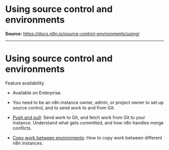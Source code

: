 # Using source control and environments

**Source:** https://docs.n8n.io/source-control-environments/using/

---

# Using source control and environments

Feature availability

- Available on Enterprise.
- You need to be an n8n instance owner, admin, or project owner to set up source control, and to send work to and from Git.

- [Push and pull](push-pull/): Send work to Git, and fetch work from Git to your instance. Understand what gets committed, and how n8n handles merge conflicts.
- [Copy work between environments](copy-work/): How to copy work between different n8n instances.
